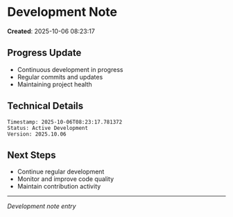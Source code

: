 # Development Note

**Created**: 2025-10-06 08:23:17

## Progress Update
- Continuous development in progress
- Regular commits and updates
- Maintaining project health

## Technical Details
```
Timestamp: 2025-10-06T08:23:17.781372
Status: Active Development
Version: 2025.10.06
```

## Next Steps
- Continue regular development
- Monitor and improve code quality
- Maintain contribution activity

---
*Development note entry*
